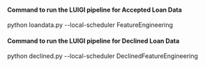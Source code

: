 #### Command to run the LUIGI pipeline for Accepted Loan Data 
python loandata.py --local-scheduler FeatureEngineering

#### Command to run the LUIGI pipeline for Declined Loan Data
python declined.py --local-scheduler DeclinedFeatureEngineering
